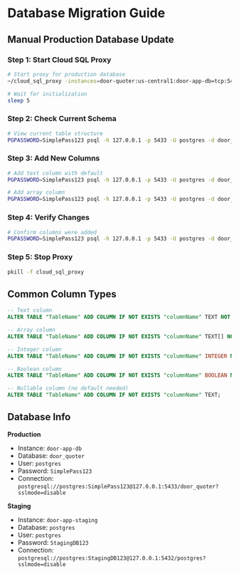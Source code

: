 # Database Migration Guide

## Manual Production Database Update

### Step 1: Start Cloud SQL Proxy
```bash
# Start proxy for production database
~/cloud_sql_proxy -instances=door-quoter:us-central1:door-app-db=tcp:5433 &

# Wait for initialization
sleep 5
```

### Step 2: Check Current Schema
```bash
# View current table structure
PGPASSWORD=SimplePass123 psql -h 127.0.0.1 -p 5433 -U postgres -d door_quoter -c "\d \"Projects\""
```

### Step 3: Add New Columns
```bash
# Add text column with default
PGPASSWORD=SimplePass123 psql -h 127.0.0.1 -p 5433 -U postgres -d door_quoter -c "ALTER TABLE \"Projects\" ADD COLUMN IF NOT EXISTS \"extrusionCostingMethod\" TEXT NOT NULL DEFAULT 'FULL_STOCK';"

# Add array column
PGPASSWORD=SimplePass123 psql -h 127.0.0.1 -p 5433 -U postgres -d door_quoter -c "ALTER TABLE \"Projects\" ADD COLUMN IF NOT EXISTS \"excludedPartNumbers\" TEXT[] NOT NULL DEFAULT '{}';"
```

### Step 4: Verify Changes
```bash
# Confirm columns were added
PGPASSWORD=SimplePass123 psql -h 127.0.0.1 -p 5433 -U postgres -d door_quoter -c "\d \"Projects\""
```

### Step 5: Stop Proxy
```bash
pkill -f cloud_sql_proxy
```

## Common Column Types

```sql
-- Text column
ALTER TABLE "TableName" ADD COLUMN IF NOT EXISTS "columnName" TEXT NOT NULL DEFAULT 'value';

-- Array column
ALTER TABLE "TableName" ADD COLUMN IF NOT EXISTS "columnName" TEXT[] NOT NULL DEFAULT '{}';

-- Integer column
ALTER TABLE "TableName" ADD COLUMN IF NOT EXISTS "columnName" INTEGER NOT NULL DEFAULT 0;

-- Boolean column
ALTER TABLE "TableName" ADD COLUMN IF NOT EXISTS "columnName" BOOLEAN NOT NULL DEFAULT false;

-- Nullable column (no default needed)
ALTER TABLE "TableName" ADD COLUMN IF NOT EXISTS "columnName" TEXT;
```

## Database Info

**Production**
- Instance: `door-app-db`
- Database: `door_quoter`
- User: `postgres`
- Password: `SimplePass123`
- Connection: `postgresql://postgres:SimplePass123@127.0.0.1:5433/door_quoter?sslmode=disable`

**Staging**
- Instance: `door-app-staging`
- Database: `postgres`
- User: `postgres`
- Password: `StagingDB123`
- Connection: `postgresql://postgres:StagingDB123@127.0.0.1:5432/postgres?sslmode=disable`